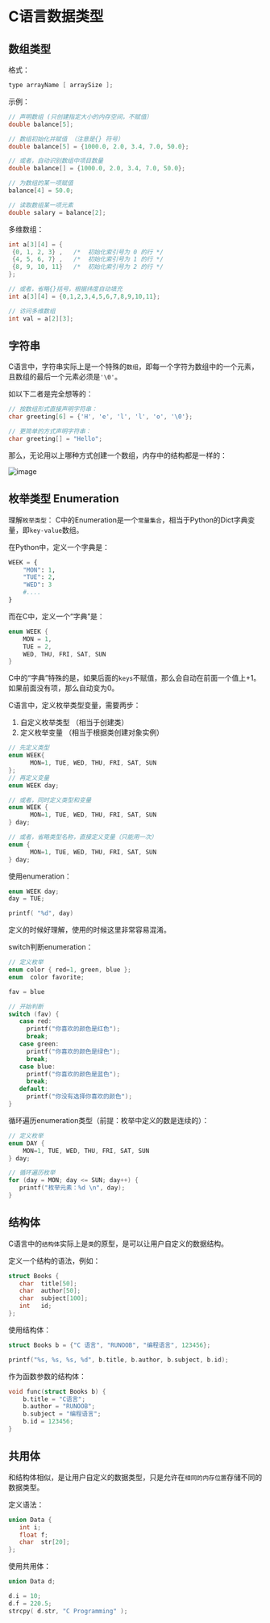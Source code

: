# C语言数据类型

## 数组类型

格式：
```c
type arrayName [ arraySize ];
```

示例：
```c
// 声明数组 (只创建指定大小的内存空间，不赋值）
double balance[5];

// 数组初始化并赋值 （注意是{} 符号）
double balance[5] = {1000.0, 2.0, 3.4, 7.0, 50.0};

// 或者，自动识别数组中项目数量
double balance[] = {1000.0, 2.0, 3.4, 7.0, 50.0};

// 为数组的某一项赋值
balance[4] = 50.0;

// 读取数组某一项元素
double salary = balance[2];
```

多维数组：
```c
int a[3][4] = {  
 {0, 1, 2, 3} ,   /*  初始化索引号为 0 的行 */
 {4, 5, 6, 7} ,   /*  初始化索引号为 1 的行 */
 {8, 9, 10, 11}   /*  初始化索引号为 2 的行 */
};

// 或者，省略{}括号，根据纬度自动填充
int a[3][4] = {0,1,2,3,4,5,6,7,8,9,10,11};

// 访问多维数组
int val = a[2][3];
```


## 字符串

C语言中，字符串实际上是一个特殊的`数组`，即每一个字符为数组中的一个元素，且数组的最后一个元素必须是`'\0'`。

如以下二者是完全想等的：
```c
// 按数组形式直接声明字符串：
char greeting[6] = {'H', 'e', 'l', 'l', 'o', '\0'};

// 更简单的方式声明字符串：
char greeting[] = "Hello";
```

那么，无论用以上哪种方式创建一个数组，内存中的结构都是一样的：

![image](https://user-images.githubusercontent.com/14041622/48659004-f19dca00-ea85-11e8-96e7-afc0c4d9a1a6.png)



## 枚举类型 Enumeration

理解`枚举类型`：
C中的Enumeration是一个`常量集合`，相当于Python的Dict字典变量，即`key-value`数组。

在Python中，定义一个字典是：
```py
WEEK = {
    "MON": 1,
    "TUE": 2,
    "WED": 3 
    #....
}
```

而在C中，定义一个“字典”是：
```c
enum WEEK {
    MON = 1,
    TUE = 2,
    WED, THU, FRI, SAT, SUN
}
```
C中的“字典”特殊的是，如果后面的`keys`不赋值，那么会自动在前面一个值上+1。如果前面没有项，那么自动变为0。

C语言中，定义枚举类型变量，需要两步：
1. 自定义枚举类型 （相当于创建类）
2. 定义枚举变量 （相当于根据类创建对象实例）

```c
// 先定义类型
enum WEEK{
      MON=1, TUE, WED, THU, FRI, SAT, SUN
};
// 再定义变量
enum WEEK day;

// 或者，同时定义类型和变量
enum WEEK {
      MON=1, TUE, WED, THU, FRI, SAT, SUN
} day;

// 或者，省略类型名称，直接定义变量（只能用一次）
enum {
      MON=1, TUE, WED, THU, FRI, SAT, SUN
} day;
```

使用enumeration：
```c
enum WEEK day;
day = TUE;

printf( "%d", day)
```

定义的时候好理解，使用的时候这里非常容易混淆。


switch判断enumeration：
```c
// 定义枚举
enum color { red=1, green, blue };
enum  color favorite;

fav = blue

// 开始判断
switch (fav) {
   case red:
     printf("你喜欢的颜色是红色");
     break;
   case green:
     printf("你喜欢的颜色是绿色");
     break;
   case blue:
     printf("你喜欢的颜色是蓝色");
     break;
   default:
     printf("你没有选择你喜欢的颜色");
}
```

循环遍历enumeration类型（前提：枚举中定义的数是连续的）：
```c
// 定义枚举
enum DAY {
    MON=1, TUE, WED, THU, FRI, SAT, SUN
} day;

// 循环遍历枚举
for (day = MON; day <= SUN; day++) {
   printf("枚举元素：%d \n", day);
}
```


## 结构体

C语言中的`结构体`实际上是`类`的原型，是可以让用户自定义的数据结构。

定义一个结构的语法，例如：
```c
struct Books {
   char  title[50];
   char  author[50];
   char  subject[100];
   int   id;
};
```

使用结构体：
```c
struct Books b = {"C 语言", "RUNOOB", "编程语言", 123456};

printf("%s, %s, %s, %d", b.title, b.author, b.subject, b.id);
```

作为函数参数的结构体：
```c
void func(struct Books b) {
    b.title = "C语言";
    b.author = "RUNOOB";
    b.subject = "编程语言";
    b.id = 123456;
}
```


## 共用体

和结构体相似，是让用户自定义的数据类型，只是允许在`相同的内存位置`存储不同的数据类型。

定义语法：
```c
union Data {
   int i;
   float f;
   char  str[20];
};
```

使用共用体：
```c
union Data d;  

d.i = 10;
d.f = 220.5;
strcpy( d.str, "C Programming" );
```